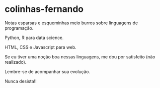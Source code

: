 # colinhas-fernando
Notas esparsas e esqueminhas meio burros sobre linguagens de programação.

Python, R para data science.

HTML, CSS e Javascript para web.

Se eu tiver uma noção boa nessas linguagens, me dou por satisfeito (não realizado).

Lembre-se de acompanhar sua evolução.

Nunca desista!!
